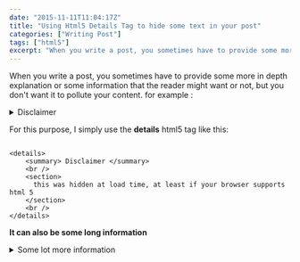 ```yaml
---
date: "2015-11-11T11:04:17Z"
title: "Using Html5 Details Tag to hide some text in your post"
categories: ["Writing Post"]
tags: ["html5"]
excerpt: "When you write a post, you sometimes have to provide some more in depth explanation or some informa..."
---
```


When you write a post, you sometimes have to provide some more in depth explanation or some information that the reader might want or not, but you don't want it to pollute your content. for example :

<details><summary>Disclaimer</summary>

<section>this was hidden at load time, at least if your browser supports html 5
</section>

</details>

For this purpose, I simply use the **details** html5 tag like this:

```

<details>
    <summary> Disclaimer </summary>
    <br />
    <section>
      this was hidden at load time, at least if your browser supports html 5
    </section>
    <br />
</details>

```

**It can also be some long information**

<details><summary>Some lot more information</summary>

<section>

# Lorem Ipsum

> [32] Sed ut perspiciatis, unde omnis iste natus error sit voluptatem accusantium doloremque laudantium, totam rem aperiam eaque ipsa, quae ab illo inventore veritatis et quasi architecto beatae vitae dicta sunt, explicabo. Nemo enim ipsam voluptatem, **quia voluptas sit, aspernatur aut odit aut fugit,**sed quia consequuntur magni dolores eos, qui ratione voluptatem sequi nesciunt, neque porro quisquam est, qui dolorem ipsum, quia dolor sit, amet, consectetur, adipisci velit, sed quia non numquam eius modi tempora incidunt, ut labore et dolore magnam aliquam quaerat voluptatem. Ut enim ad minima veniam, quis nostrum exercitationem ullam corporis suscipit laboriosam, nisi ut aliquid ex ea commodi consequatur? Quis autem vel eum iure reprehenderit, qui in ea voluptate velit esse, quam nihil molestiae consequatur, vel illum, qui dolorem eum fugiat, quo voluptas nulla pariatur? [33] At vero eos et accusamus et iusto odio dignissimos ducimus, qui blanditiis praesentium voluptatum deleniti atque corrupti, quos dolores et quas molestias excepturi sint, obcaecati cupiditate non provident, similique sunt in culpa, qui officia deserunt mollitia animi, id est laborum et dolorum fuga. Et harum quidem rerum facilis est et expedita distinctio. Nam libero tempore, cum soluta nobis est eligendi optio, cumque nihil impedit, quo minus id, quod maxime placeat, facere possimus, omnis voluptas assumenda est, omnis dolor repellendus. Temporibus autem quibusdam et aut officiis debitis aut rerum necessitatibus saepe eveniet, ut et voluptates repudiandae sint et molestiae non recusandae. Itaque earum rerum hic tenetur a sapiente delectus, ut aut reiciendis voluptatibus maiores alias consequatur aut perferendis doloribus asperiores repellat.

</section>

</details>